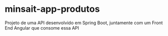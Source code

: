 # minsait-app-produtos
Projeto de uma API desenvolvido em Spring Boot, juntamente com um Front End Angular que consome essa API
